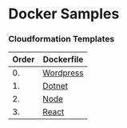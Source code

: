 # Docker Samples

### Cloudformation Templates 

| Order | Dockerfile                        |
|-------|-----------------------------------|
| 0.    | [Wordpress](wordpress/Dockerfile) |
| 1.    | [Dotnet](dotnet/Dockerfile) |
| 2.    | [Node](node/Dockerfile) |
| 3.    | [React](react/Dockerfile) |








